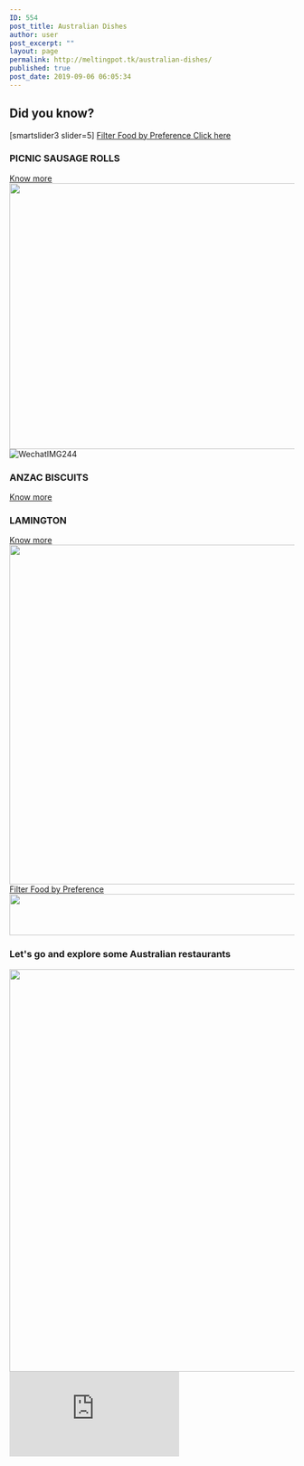 ```yaml
---
ID: 554
post_title: Australian Dishes
author: user
post_excerpt: ""
layout: page
permalink: http://meltingpot.tk/australian-dishes/
published: true
post_date: 2019-09-06 06:05:34
---
```

<h2>Did you know?</h2>		
		[smartslider3 slider=5]		
			<a href="https://www.meltingpot.tk/dish-filter/" role="button">
						Filter Food by Preference
					</a>
			<a href="#" role="button">
						Click here
					</a>
			<a href="#dada">
						</a>
			<h3>PICNIC SAUSAGE ROLLS</h3>		
			<a href="https://meltingpot.tk/picnic-sausage-rolls/" role="button">
						Know more
					</a>
										<img width="626" height="470" src="http://www.meltingpot.tk/wp-content/uploads/2019/09/WechatIMG264.jpeg" alt="" srcset="https://www.meltingpot.tk/wp-content/uploads/2019/09/WechatIMG264.jpeg 626w, https://www.meltingpot.tk/wp-content/uploads/2019/09/WechatIMG264-300x225.jpeg 300w" sizes="(max-width: 626px) 100vw, 626px" />											
										<img src="http://www.meltingpot.tk/wp-content/uploads/elementor/thumbs/WechatIMG244-odxpjw2eg9nbcvrg3bhdqzdvmp6aljb1v3q1czb0pk.jpeg" title="WechatIMG244" alt="WechatIMG244" />											
			<h3>ANZAC BISCUITS</h3>		
			<a href="https://meltingpot.tk/anzac-biscuits/" role="button">
						Know more
					</a>
			<h3>LAMINGTON</h3>		
			<a href="https://www.meltingpot.tk/laminton/" role="button">
						Know more
					</a>
										<img width="799" height="600" src="http://www.meltingpot.tk/wp-content/uploads/2019/10/WechatIMG274.jpeg" alt="" srcset="https://www.meltingpot.tk/wp-content/uploads/2019/10/WechatIMG274.jpeg 799w, https://www.meltingpot.tk/wp-content/uploads/2019/10/WechatIMG274-300x225.jpeg 300w, https://www.meltingpot.tk/wp-content/uploads/2019/10/WechatIMG274-768x577.jpeg 768w" sizes="(max-width: 799px) 100vw, 799px" />											
			<a href="#" role="button">
						Filter Food by Preference
					</a>
										<img width="1483" height="73" src="http://www.meltingpot.tk/wp-content/uploads/2019/09/Untitled-47.png" alt="" srcset="https://www.meltingpot.tk/wp-content/uploads/2019/09/Untitled-47.png 1483w, https://www.meltingpot.tk/wp-content/uploads/2019/09/Untitled-47-300x15.png 300w, https://www.meltingpot.tk/wp-content/uploads/2019/09/Untitled-47-768x38.png 768w, https://www.meltingpot.tk/wp-content/uploads/2019/09/Untitled-47-1024x50.png 1024w" sizes="(max-width: 1483px) 100vw, 1483px" />											
			<h3>Let's go and explore some Australian restaurants</h3>		
										<img width="718" height="711" src="http://www.meltingpot.tk/wp-content/uploads/2019/09/Untitled-68.png" alt="" srcset="https://www.meltingpot.tk/wp-content/uploads/2019/09/Untitled-68.png 718w, https://www.meltingpot.tk/wp-content/uploads/2019/09/Untitled-68-150x150.png 150w, https://www.meltingpot.tk/wp-content/uploads/2019/09/Untitled-68-300x297.png 300w" sizes="(max-width: 718px) 100vw, 718px" />											
			<iframe frameborder="0" scrolling="no" marginheight="0" marginwidth="0" src="https://maps.google.com/maps?q=Modern%20Australian%20Restaurants&amp;t=m&amp;z=10&amp;output=embed&amp;iwloc=near" aria-label="Modern Australian Restaurants"></iframe>